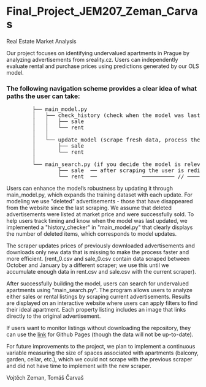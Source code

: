 # Final_Project_JEM207_Zeman_Carvas
Real Estate Market Analysis



Our project focuses on identifying undervalued apartments in Prague by analyzing advertisements from sreality.cz. Users can independently evaluate rental and purchase prices using predictions generated by our OLS model.


### The following navigation scheme provides a clear idea of ​​what paths the user can take:
<pre>
        ├── main_model.py
        │   ├── check_history (check when the model was last updated)
        │   │   ├── sale
        │   │   └── rent
        │   │ 
        │   └── update_model (scrape fresh data, process them and update the OLS model)
        │       ├── sale
        │       └── rent
        │      
        └── main_search.py (if you decide the model is relevant, you can start looking for undervalued apartments)
                ├── sale  ── after scraping the user is redirected to the website with built-in filter (<a href="https://vojtechzeman.github.io/Final_Project_JEM207_Zeman_Carvas/" title=https://vojtechzeman.github.io/Final_Project_JEM207_Zeman_Carvas/>Github pages</a>)
                └── rent  ──              ────────── // ──────────
</pre>

Users can enhance the model’s robustness by updating it through main_model.py, which expands the training dataset with each update. For modeling we use "deleted" advertisements - those that have disappeared from the website since the last scraping. We assume that deleted advertisements were listed at market price and were successfully sold. To help users track timing and know when the model was last updated, we implemented a "history_checker" in "main_model.py" that clearly displays the number of deleted items, which corresponds to model updates.

The scraper updates prices of previously downloaded advertisements and downloads only new data that is missing to make the process faster and more efficient. (rent_0.csv and sale_0.csv contain data scraped between October and January by a different scraper; we use this until we accumulate enough data in rent.csv and sale.csv with the current scraper).

After successfully building the model, users can search for undervalued apartments using "main_search.py". The program allows users to analyze either sales or rental listings by scraping current advertisements. Results are displayed on an interactive website where users can apply filters to find their ideal apartment. Each property listing includes an image that links directly to the original advertisement.

If users want to monitor listings without downloading the repository, they can use the <a href="https://vojtechzeman.github.io/Final_Project_JEM207_Zeman_Carvas/" title=https://vojtechzeman.github.io/Final_Project_JEM207_Zeman_Carvas/>link</a> for Github Pages (though the data will not be up-to-date).

For future improvements to the project, we plan to implement a continuous variable measuring the size of spaces associated with apartments (balcony, garden, cellar, etc.), which we could not scrape with the previous scraper and did not have time to implement with the new scraper.



Vojtěch Zeman, Tomáš Čarvaš


